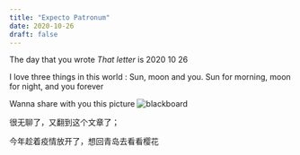 ```yaml
---
title: "Expecto Patronum"
date: 2020-10-26
draft: false
---
```


The day that you wrote *That letter* is 2020 10 26

I love three things in this world : Sun, moon and you.  Sun for morning, moon for night,  and you forever

Wanna share with you this picture ![blackboard](https://www.mineor.xyz/images/20221113/blackboard.jpg)

很无聊了，又翻到这个文章了；

今年趁着疫情放开了，想回青岛去看看樱花